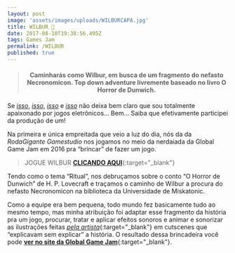 ```yaml
---
layout: post
image: 'assets/images/uploads/WILBURCAPA.jpg'
title: WILBUR 🐙
date: 2017-08-10T19:38:56.495Z
tags: Games Jam
permalink: /WILBUR
published: true
---
```

><h4><p style="text-align:center"><strong>Caminharás como Wilbur, em busca de um fragmento do nefasto Necronomicon. Top down adventure livremente baseado no livro O Horror de Dunwich.</strong></p></h4>


Se [*isso*](/JOGUINDIE), [*isso*](/JOGAZERA), [*isso*](/JOGACAST) e [*isso*](/GameDesignComportamental) não deixa bem claro que sou totalmente apaixonado por jogos eletrônicos… Bem… Saiba que efetivamente participei da produção de um!

Na primeira e única empreitada que veio a luz do dia, nós da da *RodaGigante Gamestudio* nos jogamos no meio da nerdaiada da Global Game Jam em 2016 pra “brincar” de fazer um jogo.

> JOGUE WILBUR [**CLICANDO AQUI**](https://globalgamejam.org/2016/games/wilbur){:target="_blank"}

Tendo como o tema “Ritual”, nos debruçamos sobre o conto “O Horror de Dunwich” de H. P. Lovecraft e traçamos o caminho de Wilbur a procura do nefasto Necronomicon na biblioteca da Universidade de Miskatonic.

Como a equipe era bem pequena, todo mundo fez basicamente tudo ao mesmo tempo, mas minha atribuição foi adaptar esse fragmento da história pra um jogo, procurar, tratar e aplicar efeitos sonoros e animar e sonorizar as ilustrações feitas [*pela artista*](https://www.instagram.com/oosak1_/){:target="_blank"} em cutscenes que “explicavam sem explicar” a história. O resultado dessa brincadeira você pode [**ver no site da Global Game Jam**](https://globalgamejam.org/2016/games/wilbur){:target="_blank"}.